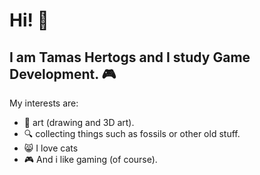 # Hi! :wave:
## I am Tamas Hertogs and I study Game Development. :video_game:
My interests are:
+ :art: art (drawing and 3D art). 
+ :mag: collecting things such as fossils or other old stuff.
+ :smile_cat: I love cats
+ 🎮 And i like gaming (of course).




